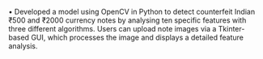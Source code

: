 •	Developed a model using OpenCV in Python to detect counterfeit Indian ₹500 and ₹2000 currency notes by analysing ten specific features with three different algorithms. Users can upload note images via a Tkinter-based GUI, which processes the image and displays a detailed feature analysis.
